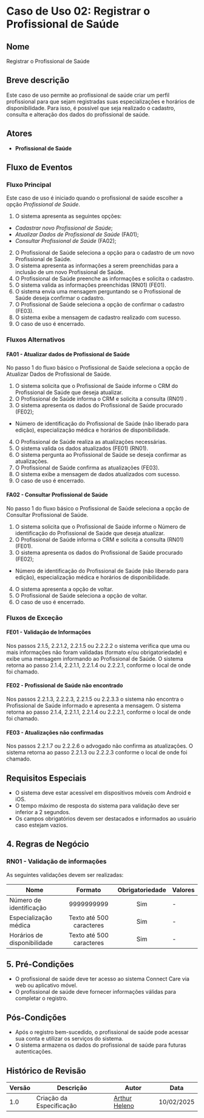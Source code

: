 
# Caso de Uso 02: Registrar o Profissional de Saúde

## Nome
Registrar o Profissional de Saúde

## Breve descrição
Este caso de uso permite ao profissional de saúde criar um perfil profissional para que sejam registradas suas especializações e horários de disponibilidade. Para isso, é possível que seja realizado o cadastro, consulta e alteração dos dados do profissional de saúde.

## Atores
- **Profissional de Saúde**

## Fluxo de Eventos

### Fluxo Principal
Este caso de uso é iniciado quando o profissional de saúde escolher a opção *Profissional de Saúde*.

1. O sistema apresenta as seguintes opções:
- *Cadastrar novo Profissional de Saúde*;
- *Atualizar Dados de Profissional de Saúde* (FA01);
- *Consultar Profissional de Saúde* (FA02);

2. O Profissional de Saúde seleciona a opção para o cadastro de um novo Profissional de Saúde.
3. O sistema apresenta as informações a serem preenchidas para a inclusão de um novo Profissional de Saúde.
4. O Profissional de Saúde preenche as informações e solicita o cadastro.
5. O sistema valida as informações preenchidas (RN01) (FE01).
6. O sistema envia uma mensagem perguntando se o Profissional de Saúde deseja confirmar o cadastro.
7. O Profissional de Saúde seleciona a opção de confirmar o cadastro (FE03).
8. O sistema exibe a mensagem de cadastro realizado com sucesso.
9. O caso de uso é encerrado.

### Fluxos Alternativos

#### FA01 - Atualizar dados de Profissional de Saúde
No passo 1 do fluxo básico o Profissional de Saúde seleciona a opção de Atualizar Dados de Profissional de Saúde.
1. O sistema solicita que o Profissional de Saúde informe o CRM do Profissional de Saúde que deseja atualizar.
2. O Profissional de Saúde informa o CRM e solicita a consulta (RN01) .
3. O sistema apresenta os dados do Profissional de Saúde procurado (FE02);
- Número de identificação do Profissional de Saúde (não liberado para edição), especialização médica e horários de disponibilidade.
4. O Profissional de Saúde realiza as atualizações necessárias.
5. O sistema valida os dados atualizados (FE01) (RN01).
6. O sistema pergunta ao Profissional de Saúde se deseja confirmar as atualizações.
7. O Profissional de Saúde confirma as atualizações (FE03).
8. O sistema exibe a mensagem de dados atualizados com sucesso.
9. O caso de uso é encerrado.

#### FA02 - Consultar Profissional de Saúde
No passo 1 do fluxo básico o Profissional de Saúde seleciona a opção de Consultar Profissional de Saúde.
1. O sistema solicita que o Profissional de Saúde informe o Número de identificação do Profissional de Saúde que deseja atualizar.
2. O Profissional de Saúde informa o CRM e solicita a consulta (RN01) (FE01).
3. O sistema apresenta os dados do Profissional de Saúde procurado (FE02);
- Número de identificação do Profissional de Saúde (não liberado para edição), especialização médica e horários de disponibilidade.
4. O sistema apresenta a opção de voltar.
5. O Profissional de Saúde seleciona a opção de voltar.
6. O caso de uso é encerrado.

### Fluxos de Exceção

#### FE01 - Validação de Informações
Nos passos 2.1.5, 2.2.1.2, 2.2.1.5 ou 2.2.2.2 o sistema verifica que uma ou mais informações não foram validadas (formato e/ou obrigatoriedade) e exibe uma mensagem informando ao Profissional de Saúde. O sistema retorna ao passo 2.1.4, 2.2.1.1, 2.2.1.4 ou 2.2.2.1, conforme o local de onde foi chamado.

#### FE02 - Profissional de Saúde não encontrado
Nos passos 2.2.1.3, 2.2.2.3, 2.2.1.5 ou 2.2.3.3 o sistema não encontra o Profissional de Saúde informado e apresenta a mensagem. O sistema  retorna ao passo 2.1.4, 2.2.1.1, 2.2.1.4 ou 2.2.2.1, conforme o local de onde foi chamado.

#### FE03 - Atualizações não confirmadas
Nos passos 2.2.1.7 ou 2.2.2.6 o advogado não confirma as atualizações. O sistema retorna ao passo 2.2.1.3 ou 2.2.2.3 conforme o local de onde foi chamado.

## Requisitos Especiais

- O sistema deve estar acessível em dispositivos móveis com Android e iOS.
- O tempo máximo de resposta do sistema para validação deve ser inferior a 2 segundos.
- Os campos obrigatórios devem ser destacados e informados ao usuário caso estejam vazios.

## 4. Regras de Negócio

### RN01 - Validação de informações
As seguintes validações devem ser realizadas:

| Nome                        |         Formato         | Obrigatoriedade | Valores |
|-----------------------------|:----------------------:|:--------------:|:--------|
| Número de identificação     |      9999999999       |       Sim      | -       |
| Especialização médica       | Texto até 500 caracteres |       Sim      | -       |
| Horários de disponibilidade | Texto até 500 caracteres |       Sim      | -       |



## 5. **Pré-Condições** 
- O profissional de saúde deve ter acesso ao sistema Connect Care via web ou aplicativo móvel.
- O profissional de saúde deve fornecer informações válidas para completar o registro.

## Pós-Condições
- Após o registro bem-sucedido, o profissional de saúde pode acessar sua conta e utilizar os serviços do sistema.
- O sistema armazena os dados do profissional de saúde para futuras autenticações.

## **Histórico de Revisão**

| Versão | Descrição | Autor | Data |
| ------ | ------------------------------------------------------------------- | ------------ |---------- |
| 1.0 | Criação da Especificação | [Arthur Heleno](http://github.com/arthur-heleno) | 10/02/2025 |